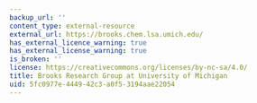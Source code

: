 ```yaml
---
backup_url: ''
content_type: external-resource
external_url: https://brooks.chem.lsa.umich.edu/
has_external_licence_warning: true
has_external_license_warning: true
is_broken: ''
license: https://creativecommons.org/licenses/by-nc-sa/4.0/
title: Brooks Research Group at University of Michigan
uid: 5fc0977e-4449-42c3-a0f5-3194aae22054
---
```

